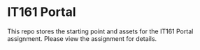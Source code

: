 
# IT161 Portal

This repo stores the starting point and assets for the IT161 Portal assignment.  Please view the assignment for details.


